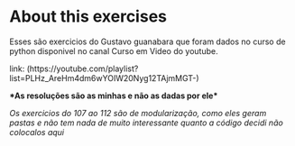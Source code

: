 <h1> About this exercises </h1>
<p>Esses são exercicios do Gustavo guanabara que foram dados no curso de python disponivel no canal Curso em Video do youtube.</p>
<p>link: (https://youtube.com/playlist?list=PLHz_AreHm4dm6wYOIW20Nyg12TAjmMGT-) </p>

<p><strong>*As resoluções são as minhas e não as dadas por ele*</strong></p>

*Os exercicios do 107 ao 112 são de modularização, como eles geram pastas e não tem nada de muito interessante quanto a código decidi não colocalos aqui*
